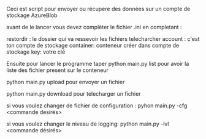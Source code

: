 Ceci est script pour envoyer ou récupere des données 
sur un compte de stockage AzureBlob

avant de le lancer vous devez compléter le fichier .ini
en completant :

restordir : le dossier qui va ressevoir les fichiers telecharcher 
account : c'est ton compte de stockage
container: conteneur créer dans compte de stockage
key: votre clé 

Ensuite pour lancer le programme taper 
python main.py list  pour avoir la liste des fichier present sur le conteneur

python main.py upload <nomdufichier> pour envoyer un fichier 

python main.py download <nomdufichier> pour telecharger un fichier

si vous voulez changer de fichier de configuration :
pyhon main.py -cfg <nouveaufichier de config> <commande desirés>

si vous voulez changer le niveau de logging:
python main.py -lvl <niveau log> <commande désirés>